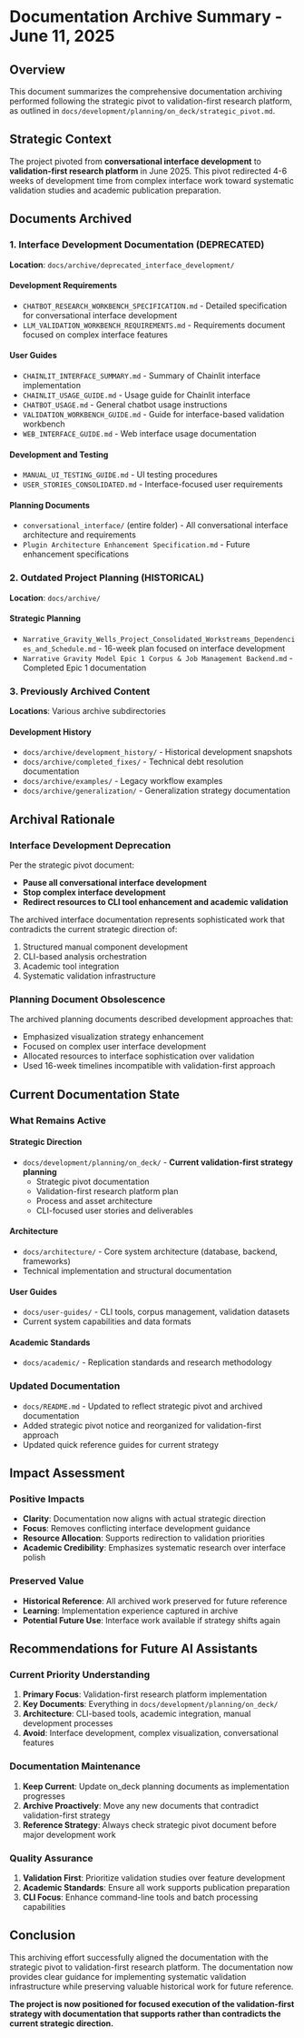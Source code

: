 # Documentation Archive Summary - June 11, 2025

## Overview

This document summarizes the comprehensive documentation archiving performed following the strategic pivot to validation-first research platform, as outlined in `docs/development/planning/on_deck/strategic_pivot.md`.

## Strategic Context

The project pivoted from **conversational interface development** to **validation-first research platform** in June 2025. This pivot redirected 4-6 weeks of development time from complex interface work toward systematic validation studies and academic publication preparation.

## Documents Archived

### 1. Interface Development Documentation (DEPRECATED)
**Location**: `docs/archive/deprecated_interface_development/`

#### Development Requirements
- `CHATBOT_RESEARCH_WORKBENCH_SPECIFICATION.md` - Detailed specification for conversational interface development
- `LLM_VALIDATION_WORKBENCH_REQUIREMENTS.md` - Requirements document focused on complex interface features

#### User Guides
- `CHAINLIT_INTERFACE_SUMMARY.md` - Summary of Chainlit interface implementation
- `CHAINLIT_USAGE_GUIDE.md` - Usage guide for Chainlit interface
- `CHATBOT_USAGE.md` - General chatbot usage instructions
- `VALIDATION_WORKBENCH_GUIDE.md` - Guide for interface-based validation workbench
- `WEB_INTERFACE_GUIDE.md` - Web interface usage documentation

#### Development and Testing
- `MANUAL_UI_TESTING_GUIDE.md` - UI testing procedures
- `USER_STORIES_CONSOLIDATED.md` - Interface-focused user requirements

#### Planning Documents
- `conversational_interface/` (entire folder) - All conversational interface architecture and requirements
- `Plugin Architecture Enhancement Specification.md` - Future enhancement specifications

### 2. Outdated Project Planning (HISTORICAL)
**Location**: `docs/archive/`

#### Strategic Planning
- `Narrative_Gravity_Wells_Project_Consolidated_Workstreams_Dependencies_and_Schedule.md` - 16-week plan focused on interface development
- `Narrative Gravity Model Epic 1 Corpus & Job Management Backend.md` - Completed Epic 1 documentation

### 3. Previously Archived Content
**Locations**: Various archive subdirectories

#### Development History
- `docs/archive/development_history/` - Historical development snapshots
- `docs/archive/completed_fixes/` - Technical debt resolution documentation
- `docs/archive/examples/` - Legacy workflow examples
- `docs/archive/generalization/` - Generalization strategy documentation

## Archival Rationale

### Interface Development Deprecation
Per the strategic pivot document:
- **Pause all conversational interface development**
- **Stop complex interface development** 
- **Redirect resources to CLI tool enhancement and academic validation**

The archived interface documentation represents sophisticated work that contradicts the current strategic direction of:
1. Structured manual component development
2. CLI-based analysis orchestration  
3. Academic tool integration
4. Systematic validation infrastructure

### Planning Document Obsolescence
The archived planning documents described development approaches that:
- Emphasized visualization strategy enhancement
- Focused on complex user interface development
- Allocated resources to interface sophistication over validation
- Used 16-week timelines incompatible with validation-first approach

## Current Documentation State

### What Remains Active

#### Strategic Direction
- `docs/development/planning/on_deck/` - **Current validation-first strategy planning**
  - Strategic pivot documentation
  - Validation-first research platform plan
  - Process and asset architecture
  - CLI-focused user stories and deliverables

#### Architecture
- `docs/architecture/` - Core system architecture (database, backend, frameworks)
- Technical implementation and structural documentation

#### User Guides  
- `docs/user-guides/` - CLI tools, corpus management, validation datasets
- Current system capabilities and data formats

#### Academic Standards
- `docs/academic/` - Replication standards and research methodology

### Updated Documentation
- `docs/README.md` - Updated to reflect strategic pivot and archived documentation
- Added strategic pivot notice and reorganized for validation-first approach
- Updated quick reference guides for current strategy

## Impact Assessment

### Positive Impacts
- **Clarity**: Documentation now aligns with actual strategic direction
- **Focus**: Removes conflicting interface development guidance
- **Resource Allocation**: Supports redirection to validation priorities
- **Academic Credibility**: Emphasizes systematic research over interface polish

### Preserved Value
- **Historical Reference**: All archived work preserved for future reference
- **Learning**: Implementation experience captured in archive
- **Potential Future Use**: Interface work available if strategy shifts again

## Recommendations for Future AI Assistants

### Current Priority Understanding
1. **Primary Focus**: Validation-first research platform implementation
2. **Key Documents**: Everything in `docs/development/planning/on_deck/`
3. **Architecture**: CLI-based tools, academic integration, manual development processes
4. **Avoid**: Interface development, complex visualization, conversational features

### Documentation Maintenance
1. **Keep Current**: Update on_deck planning documents as implementation progresses
2. **Archive Proactively**: Move any new documents that contradict validation-first strategy
3. **Reference Strategy**: Always check strategic pivot document before major development work

### Quality Assurance
1. **Validation First**: Prioritize validation studies over feature development
2. **Academic Standards**: Ensure all work supports publication preparation
3. **CLI Focus**: Enhance command-line tools and batch processing capabilities

## Conclusion

This archiving effort successfully aligned the documentation with the strategic pivot to validation-first research platform. The documentation now provides clear guidance for implementing systematic validation infrastructure while preserving valuable historical work for future reference.

**The project is now positioned for focused execution of the validation-first strategy with documentation that supports rather than contradicts the current strategic direction.** 